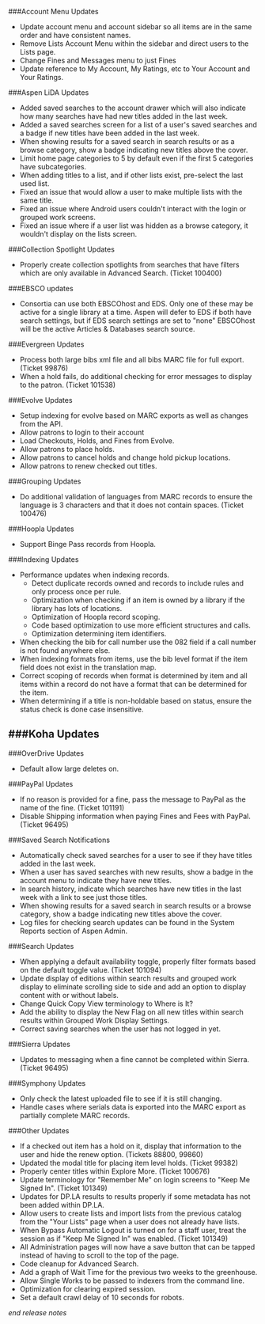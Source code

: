 ###Account Menu Updates
- Update account menu and account sidebar so all items are in the same order and have consistent names.
- Remove Lists Account Menu within the sidebar and direct users to the Lists page. 
- Change Fines and Messages menu to just Fines
- Update reference to My Account, My Ratings, etc to Your Account and Your Ratings.

###Aspen LiDA Updates
- Added saved searches to the account drawer which will also indicate how many searches have had new titles added in the last week.
- Added a saved searches screen for a list of a user's saved searches and a badge if new titles have been added in the last week.
- When showing results for a saved search in search results or as a browse category, show a badge indicating new titles above the cover.
- Limit home page categories to 5 by default even if the first 5 categories have subcategories. 
- When adding titles to a list, and if other lists exist, pre-select the last used list.
- Fixed an issue that would allow a user to make multiple lists with the same title.
- Fixed an issue where Android users couldn't interact with the login or grouped work screens.
- Fixed an issue where if a user list was hidden as a browse category, it wouldn't display on the lists screen.

###Collection Spotlight Updates
- Properly create collection spotlights from searches that have filters which are only available in Advanced Search. (Ticket 100400)

###EBSCO updates
- Consortia can use both EBSCOhost and EDS. Only one of these may be active for a single library at a time. Aspen will defer to EDS if both have search settings, but if EDS search settings are set to "none" EBSCOhost will be the active Articles & Databases search source.

###Evergreen Updates
- Process both large bibs xml file and all bibs MARC file for full export. (Ticket 99876)
- When a hold fails, do additional checking for error messages to display to the patron. (Ticket 101538)

###Evolve Updates
- Setup indexing for evolve based on MARC exports as well as changes from the API. 
- Allow patrons to login to their account
- Load Checkouts, Holds, and Fines from Evolve.
- Allow patrons to place holds. 
- Allow patrons to cancel holds and change hold pickup locations. 
- Allow patrons to renew checked out titles. 

###Grouping Updates
- Do additional validation of languages from MARC records to ensure the language is 3 characters and that it does not contain spaces. (Ticket 100476)

###Hoopla Updates
- Support Binge Pass records from Hoopla. 

###Indexing Updates
- Performance updates when indexing records.
  - Detect duplicate records owned and records to include rules and only process once per rule. 
  - Optimization when checking if an item is owned by a library if the library has lots of locations.
  - Optimization of Hoopla record scoping.
  - Code based optimization to use more efficient structures and calls. 
  - Optimization determining item identifiers.
- When checking the bib for call number use the 082 field if a call number is not found anywhere else. 
- When indexing formats from items, use the bib level format if the item field does not exist in the translation map.
- Correct scoping of records when format is determined by item and all items within a record do not have a format that can be determined for the item.
- When determining if a title is non-holdable based on status, ensure the status check is done case insensitive.  

###Koha Updates
- 
###OverDrive Updates
- Default allow large deletes on. 

###PayPal Updates
- If no reason is provided for a fine, pass the message to PayPal as the name of the fine. (Ticket 101191)
- Disable Shipping information when paying Fines and Fees with PayPal. (Ticket 96495)

###Saved Search Notifications
- Automatically check saved searches for a user to see if they have titles added in the last week. 
- When a user has saved searches with new results, show a badge in the account menu to indicate they have new titles. 
- In search history, indicate which searches have new titles in the last week with a link to see just those titles. 
- When showing results for a saved search in search results or a browse category, show a badge indicating new titles above the cover.
- Log files for checking search updates can be found in the System Reports section of Aspen Admin. 

###Search Updates
- When applying a default availability toggle, properly filter formats based on the default toggle value. (Ticket 101094)
- Update display of editions within search results and grouped work display to eliminate scrolling side to side and add an option to display content with or without labels.  
- Change Quick Copy View terminology to Where is It? 
- Add the ability to display the New Flag on all new titles within search results within Grouped Work Display Settings.
- Correct saving searches when the user has not logged in yet. 

###Sierra Updates
- Updates to messaging when a fine cannot be completed within Sierra. (Ticket 96495)

###Symphony Updates
- Only check the latest uploaded file to see if it is still changing. 
- Handle cases where serials data is exported into the MARC export as partially complete MARC records. 

###Other Updates
- If a checked out item has a hold on it, display that information to the user and hide the renew option. (Tickets 88800, 99860)
- Updated the modal title for placing item level holds. (Ticket 99382)
- Properly center titles within Explore More. (Ticket 100676)
- Update terminology for "Remember Me" on login screens to "Keep Me Signed In". (Ticket 101349)
- Updates for DP.LA results to results properly if some metadata has not been added within DP.LA.
- Allow users to create lists and import lists from the previous catalog from the "Your Lists" page when a user does not already have lists. 
- When Bypass Automatic Logout is turned on for a staff user, treat the session as if "Keep Me Signed In" was enabled. (Ticket 101349)
- All Administration pages will now have a save button that can be tapped instead of having to scroll to the top of the page.
- Code cleanup for Advanced Search.
- Add a graph of Wait Time for the previous two weeks to the greenhouse.
- Allow Single Works to be passed to indexers from the command line.
- Optimization for clearing expired session. 
- Set a default crawl delay of 10 seconds for robots. 

_end release notes_